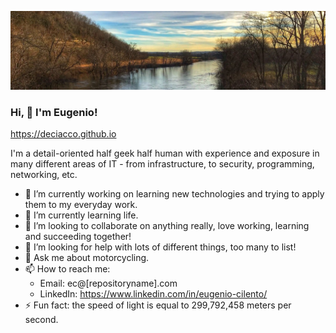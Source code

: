 ![](1609282245699.jpg)

### Hi, 👋 I'm Eugenio!

https://deciacco.github.io

I'm a detail-oriented half geek half human with experience and exposure in many different areas of IT - from infrastructure, to security, programming, networking, etc. 

- 🔭 I’m currently working on learning new technologies and trying to apply them to my everyday work.
- 🌱 I’m currently learning life.
- 👯 I’m looking to collaborate on anything really, love working, learning and succeeding together!
- 🤔 I’m looking for help with lots of different things, too many to list!
- 💬 Ask me about motorcycling.
- 📫 How to reach me:
  - Email: ec@[repositoryname].com
  - LinkedIn: https://www.linkedin.com/in/eugenio-cilento/
- ⚡ Fun fact: the speed of light is equal to 299,792,458 meters per second.
